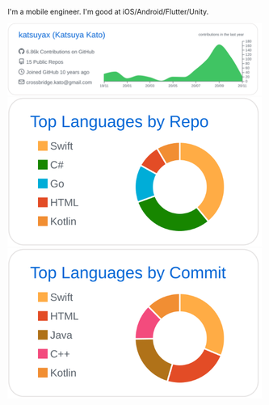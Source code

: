 I'm a mobile engineer. I'm good at iOS/Android/Flutter/Unity.

[![](https://raw.githubusercontent.com/katsuyax/katsuyax/main/profile-summary-card-output/github/0-profile-details.svg)](https://github.com/vn7n24fzkq/github-profile-summary-cards)
[![](https://raw.githubusercontent.com/katsuyax/katsuyax/main/profile-summary-card-output/github/1-repos-per-language.svg)](https://github.com/vn7n24fzkq/github-profile-summary-cards)[![](https://raw.githubusercontent.com/katsuyax/katsuyax/main/profile-summary-card-output/github/2-most-commit-language.svg)](https://github.com/vn7n24fzkq/github-profile-summary-cards)
